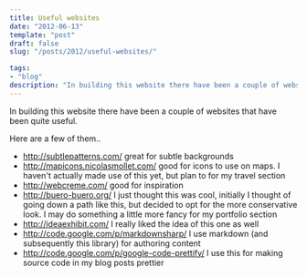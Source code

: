 ```yaml
---
title: Useful websites
date: "2012-06-13"
template: "post"
draft: false
slug: "/posts/2012/useful-websites/"

tags:
- "blog"
description: "In building this website there have been a couple of websites that have been quite useful."
---
```

In building this website there have been a couple of websites that have been quite useful.

Here are a few of them..

* <http://subtlepatterns.com/> great for subtle backgrounds
* <http://mapicons.nicolasmollet.com/> good for icons to use on maps. I haven't actually made use of this yet, but plan to for my travel section
* <http://webcreme.com/> good for inspiration
* <http://buero-buero.org/> I just thought this was cool, initially I thought of going down a path like this, but decided to opt for the more conservative look.  I may do something a little more fancy for my portfolio section
* <http://ideaexhibit.com/> I really liked the idea of this one as well
* <http://code.google.com/p/markdownsharp/> I use markdown (and subsequently this library) for authoring content
* <http://code.google.com/p/google-code-prettify/> I use this for making source code in my blog posts prettier